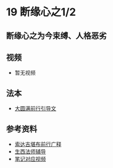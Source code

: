 # 19 断缘心之1/2 

## 断缘心之为今束缚、人格恶劣

## 视频

- 暂无视频

## 法本
- [大圆满前行引导文](/books/dymqx#p128)

## 参考资料

- [索达吉堪布前行广释](/refs/qxgs/qxgs-03xm#1为今束缚)
- [生西法师辅导](/refs/qxgs/fudao/qxgsfd-03xm#p1411)
- [笔记对应视频](/playlist?urls=https://box.hdcxb.net/d/禅修班/007-大圆满前行广释/007-前行广释视频/《大圆满前行》讲解第23课.mp4^0,18:48.84@《前行广释》23课（为今束缚、人格恶劣）|https://box.hdcxb.net/d/禅修班/前行辅导-智诚堪布/前行第02册22-44/大圆满前行第23课2015年06月07日.m4a^0,44:18.3@《前行广释》23课辅导（为今束缚、人格恶劣）)